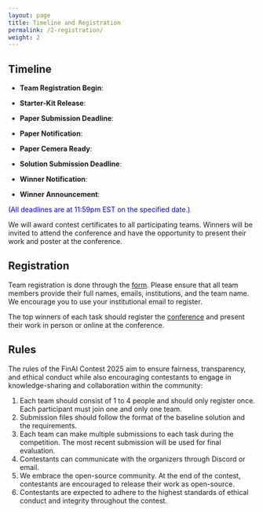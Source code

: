 ```yaml
---
layout: page
title: Timeline and Registration
permalink: /2-registration/
weight: 2
---
```


## Timeline
* **Team Registration Begin**:


* **Starter-Kit Release**: 

* **Paper Submission Deadline**: 
* **Paper Notification**: 
* **Paper Cemera Ready**: 
* **Solution Submission Deadline**: 
* **Winner Notification**: 
* **Winner Announcement**: 

<span style="color:blue;">(All deadlines are at 11:59pm EST on the specified date.)</span>

We will award contest certificates to all participating teams. Winners will be invited to attend the conference and have the opportunity to present their work and poster at the conference.

## Registration
Team registration is done through the [form](). Please ensure that all team members provide their full names, emails, institutions, and the team name. We encourage you to use your institutional email to register.

The top winners of each task should register the [conference]() and present their work in person or online at the conference. 


## Rules
The rules of the FinAI Contest 2025 aim to ensure fairness, transparency, and ethical conduct while also encouraging contestants to engage in knowledge-sharing and collaboration within the community:

1. Each team should consist of 1 to 4 people and should only register once. Each participant must join one and only one team.
2. Submission files should follow the format of the baseline solution and the requirements.
3. Each team can make multiple submissions to each task during the competition. The most recent submission will be used for final evaluation.
4. Contestants can communicate with the organizers through Discord or email.
5. We embrace the open-source community. At the end of the contest, contestants are encouraged to release their work as open-source.
6. Contestants are expected to adhere to the highest standards of ethical conduct and integrity throughout the contest.
